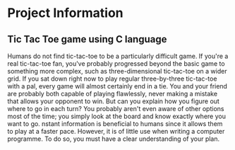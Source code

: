 # Project Information
## Tic Tac Toe game using C language
Humans do not find tic-tac-toe to be a particularly difficult game. If you're a real tic-tac-toe fan, you've probably progressed beyond the basic game to something more complex, such as three-dimensional tic-tac-toe on a wider grid. If you sat down right now to play regular three-by-three tic-tac-toe with a pal, every game will almost certainly end in a tie. You and your friend are probably both capable of playing flawlessly, never making a mistake that allows your opponent to win. But can you explain how you figure out where to go in each turn? You probably aren't even aware of other options most of the time; you simply look at the board and know exactly where you want to go. nstant information is beneficial to humans since it allows them to play at a faster pace. However, it is of little use when writing a computer programme. To do so, you must have a clear understanding of your plan.
